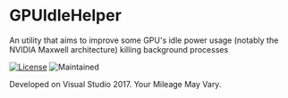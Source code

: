 # GPUIdleHelper
An utility that aims to improve some GPU's idle power usage (notably the NVIDIA Maxwell architecture) killing background processes

[![License](https://img.shields.io/badge/license-AFPL-blue.svg)](https://tldrlegal.com/license/aladdin-free-public-license) ![Maintained](https://img.shields.io/maintenance/yes/2017.svg)

Developed on Visual Studio 2017. Your Mileage May Vary.

